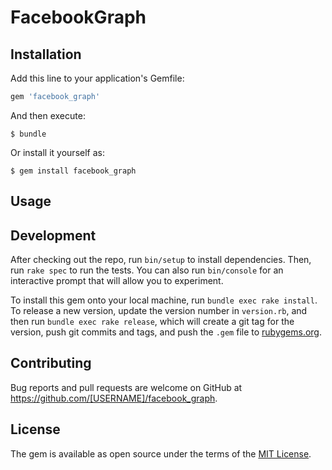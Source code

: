 # FacebookGraph


## Installation

Add this line to your application's Gemfile:

```ruby
gem 'facebook_graph'
```

And then execute:

    $ bundle

Or install it yourself as:

    $ gem install facebook_graph

## Usage

## Development

After checking out the repo, run `bin/setup` to install dependencies. Then, run `rake spec` to run the tests. You can also run `bin/console` for an interactive prompt that will allow you to experiment.

To install this gem onto your local machine, run `bundle exec rake install`. To release a new version, update the version number in `version.rb`, and then run `bundle exec rake release`, which will create a git tag for the version, push git commits and tags, and push the `.gem` file to [rubygems.org](https://rubygems.org).

## Contributing

Bug reports and pull requests are welcome on GitHub at https://github.com/[USERNAME]/facebook_graph.

## License

The gem is available as open source under the terms of the [MIT License](http://opensource.org/licenses/MIT).
